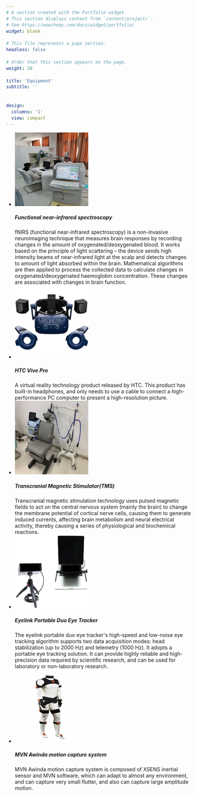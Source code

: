 ```yaml
---
# A section created with the Portfolio widget.
# This section displays content from `content/project/`.
# See https://wowchemy.com/docs/widget/portfolio/
widget: blank

# This file represents a page section.
headless: false

# Order that this section appears on the page.
weight: 20

title: 'Equipment'
subtitle: ''


design:
  columns: '1'
  view: compact
---
```

<html>
<head>
<style>
<link rel="stylesheet" href="https://cdn.jsdelivr.net/npm/bootstrap@4.6.2/dist/css/bootstrap.min.css" integrity="sha384-xOolHFLEh07PJGoPkLv1IbcEPTNtaed2xpHsD9ESMhqIYd0nLMwNLD69Npy4HI+N" crossorigin="anonymous">
</style>
</head>
<body>




<ul class="list-unstyled">
  <li class="media">
    <img class="mr-3" src="fnirs.jpg" width="200" height="200" alt="Generic placeholder image">
    <div class="media-body">
      <h5 class="mt-0 mb-1">Functional near-infrared spectroscopy</h5>
      fNIRS (functional near-infrared spectroscopy) is a non-invasive neuroimaging technique that measures brain responses by recording changes in the amount of oxygenated/deoxygenated blood. It works based on the principle of light scattering – the device sends high intensity beams of near-infrared light at the scalp and detects changes to amount of light absorbed within the brain. Mathematical algorithms are then applied to process the collected data to calculate changes in oxygenated/deoxygenated haemoglobin concentration. These changes are associated with changes in brain function.
    </div>
  </li>
  <li class="media my-4">
    <img class="mr-3" src="vive.jpg" width="200" height="200" alt="Generic placeholder image">
    <div class="media-body">
      <h5 class="mt-0 mb-1">HTC Vive Pro</h5>
      A virtual reality technology product released by HTC. This product has built-in headphones, and only needs to use a cable to connect a high-performance PC computer to present a high-resolution picture.
    </div>
  </li>
  <li class="media">
    <img class="mr-3" src="tms.jpg" width="200" height="200" alt="Generic placeholder image">
    <div class="media-body">
      <h5 class="mt-0 mb-1">Transcranial Magnetic Stimulator(TMS)</h5>
      Transcranial magnetic stimulation technology uses pulsed magnetic fields to act on the central nervous system (mainly the brain) to change the membrane potential of cortical nerve cells, causing them to generate induced currents, affecting brain metabolism and neural electrical activity, thereby causing a series of physiological and biochemical reactions.
    </div>
  </li>
  <li class="media">
    <img class="mr-3" src="eyelink.jpg" width="200" height="200" alt="Generic placeholder image">
    <div class="media-body">
      <h5 class="mt-0 mb-1">Eyelink Portable Duo Eye Tracker</h5>
      The eyelink portable duo eye tracker's high-speed and low-noise eye tracking algorithm supports two data acquisition modes: head stabilization (up to 2000 Hz) and telemetry (1000 Hz). It adopts a portable eye tracking solution. It can provide highly reliable and high-precision data required by scientific research, and can be used for laboratory or non-laboratory research.
    </div>
  </li>
  <li class="media">
    <img class="mr-3" src="mvn.jpg" width="200" height="200" alt="Generic placeholder image">
    <div class="media-body">
      <h5 class="mt-0 mb-1">MVN Awinda motion capture system</h5>
      MVN Awinda motion capture system is composed of XSENS inertial sensor and MVN software, which can adapt to almost any environment, and can capture very small flutter, and also can capture large amplitude motion.
    </div>
  </li>
</ul>






</body>
</html>
